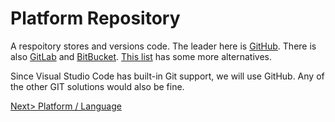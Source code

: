 # Platform Repository

A respoitory stores and versions code. The leader here is [GitHub](https://github.com/). There is also [GitLab](https://about.gitlab.com/) and [BitBucket](https://about.gitlab.com/). [This list](https://itsfoss.com/github-alternatives/) has some more alternatives.

Since Visual Studio Code has built-in Git support, we will use GitHub. Any of the other GIT solutions would also be fine.

[Next> Platform / Language](PlatformLanguage.md)